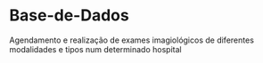 # Base-de-Dados
Agendamento e realização de exames imagiológicos de diferentes modalidades e tipos num determinado hospital
